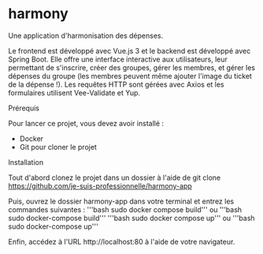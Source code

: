 # harmony

Une application d'harmonisation des dépenses.

Le frontend est développé avec Vue.js 3 et le backend est développé avec Spring Boot. Elle offre une interface interactive aux utilisateurs, leur permettant de s'inscrire, créer des groupes, gérer les membres, et gérer les dépenses du groupe (les membres peuvent même ajouter l'image du ticket de la dépense !).
Les requêtes HTTP sont gérées avec Axios et les formulaires utilisent Vee-Validate et Yup.

Prérequis

Pour lancer ce projet, vous devez avoir installé :

- Docker
- Git pour cloner le projet

Installation

Tout d'abord clonez le projet dans un dossier à l'aide de git clone https://github.com/je-suis-professionnelle/harmony-app

Puis, ouvrez le dossier harmony-app dans votre terminal et entrez les commandes suivantes :
'''bash sudo docker compose build''' ou '''bash sudo docker-compose build'''
'''bash sudo docker compose up''' ou '''bash sudo docker-compose up'''

Enfin, accédez à l'URL http://localhost:80 à l'aide de votre navigateur.
